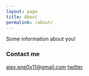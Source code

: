 ```yaml
---
layout: page
title: About
permalink: /about/
---
```


Some information about you!

### Contact me

[alex.ene0x11@gmail.com](mailto:alex.ene0x11@gmail.com)
[twitter](https://twitter.com/_AlexEne_)
